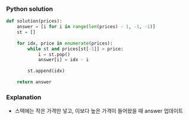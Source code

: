 ### Python solution
```python
def solution(prices):
    answer = [i for i in range(len(prices) - 1, -1, -1)]
    st = []
    
    for idx, price in enumerate(prices):
        while st and prices[st[-1]] > price:
            i = st.pop()
            answer[i] = idx - i
        
        st.append(idx)
    
    return answer
```

### Explanation
- 스택에는 작은 가격만 넣고, 이보다 높은 가격이 들어왔을 때 answer 업데이트
